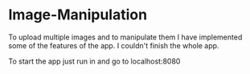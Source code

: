 # Image-Manipulation
To upload multiple images and to manipulate them
I have implemented some of the features of the app. I couldn't finish the whole app.


To start the app just run in and go to localhost:8080
